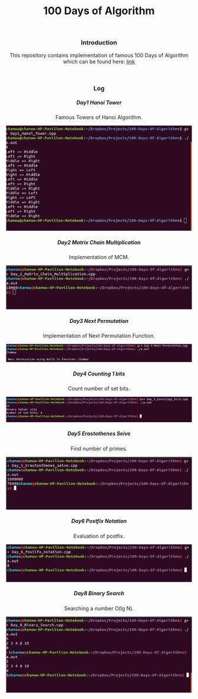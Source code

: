 <center>
	<h1>
		100 Days of Algorithm
	</h1>
	<br>
	<h3>Introduction</h3>
	<p>This repository contains implementation of famous 100 Days of Algorithm which can be found here: <a href="https://medium.com/100-days-of-algorithms">link</a></p>
	<br>
	<h3>Log</h3>
	<h5>Day1 Hanoi Tower</h5>
	<p>Famous Towers of Hanoi Algorithm.</p>
	<img src="screenshots/screen1.png">
	<br>
	<h5>Day2 Matrix Chain Multiplication</h5>
	<p>Implementation of MCM.</p>
	<img src="screenshots/screen2.png">
	<br>
	<h5>Day3 Next Permutation</h5>
	<p>Implementation of Next Permutation Function.</p>
	<img src="screenshots/screen3.png">
	<br>
	<h5>Day4 Counting 1 bits</h5>
	<p>Count number of set bits.</p>
	<img src="screenshots/screen4.png">
	<br>
	<h5>Day5 Erastothenes Seive</h5>
	<p>Find number of primes.</p>
	<img src="screenshots/screen5.png">
	<br>
	<h5>Day6 Postfix Notation</h5>
	<p>Evaluation of postfix.</p>
	<img src="screenshots/screen6.png">
	<br>
	<h5>Day8 Binary Search</h5>
	<p>Searching a number O(lg N).</p>
	<img src="screenshots/screen8.png">
	<br>
</center>
